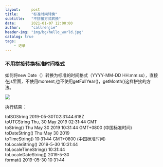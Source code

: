 ```yaml
---
layout:     post
title:      "标准时间转换"
subtitle:   "不拼接方式转换"
date:       2021-01-07 12:00:00
author:     "callrenjie"
header-img: "img/bg/hello_world.jpg"
catalog: true
tags:
    - 记录
---
```


### 不用拼接转换标准时间格式

如何将new Date（）转换为标准的时间格式（YYYY-MM-DD HH:mm:ss），直接在js里面，不使用moment,也不使用getFullYear()，getMonth()这样拼接的方法。

![](D:\renjBlog\img\401577057-5cef4130d33b8_articlex.png)

执行结果：

<p>toISOString 2019-05-30T02:31:44.618Z<br>toUTCString Thu, 30 May 2019 02:31:44 GMT<br>toString() Thu May 30 2019 10:31:44 GMT+0800 (中国标准时间)<br>toDateString() Thu May 30 2019<br>toTimeString() 10:31:44 GMT+0800 (中国标准时间)<br>toLocaleString() 2019-5-30 10:31:44<br>toLocaleTimeString() 10:31:44<br>toLocaleDateString() 2019-5-30<br>format() 2019-05-30 10:31:44</p>

